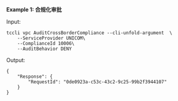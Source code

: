 **Example 1: 合规化审批**



Input: 

```
tccli vpc AuditCrossBorderCompliance --cli-unfold-argument  \
    --ServiceProvider UNICOM\
    --ComplianceId 10006\
    --AuditBehavior DENY
```

Output: 
```
{
    "Response": {
        "RequestId": "0de0923a-c53c-43c2-9c25-99b2f3944107"
    }
}
```

